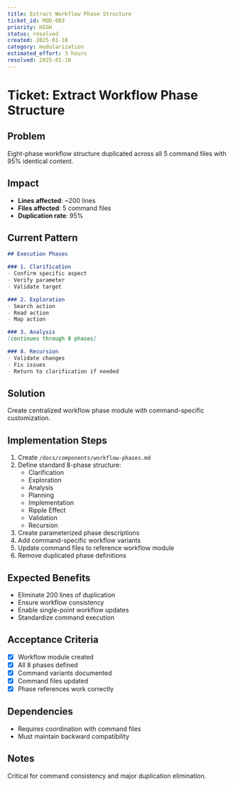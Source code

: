 ```yaml
---
title: Extract Workflow Phase Structure
ticket_id: MOD-003
priority: HIGH
status: resolved
created: 2025-01-18
category: modularization
estimated_effort: 3 hours
resolved: 2025-01-18
---
```


# Ticket: Extract Workflow Phase Structure

## Problem
Eight-phase workflow structure duplicated across all 5 command files with 95% identical content.

## Impact
- **Lines affected**: ~200 lines
- **Files affected**: 5 command files
- **Duplication rate**: 95%

## Current Pattern
```markdown
## Execution Phases

### 1. Clarification
- Confirm specific aspect
- Verify parameter
- Validate target

### 2. Exploration
- Search action
- Read action
- Map action

### 3. Analysis
[continues through 8 phases]

### 8. Recursion
- Validate changes
- Fix issues
- Return to clarification if needed
```

## Solution
Create centralized workflow phase module with command-specific customization.

## Implementation Steps
1. Create `/docs/components/workflow-phases.md`
2. Define standard 8-phase structure:
   - Clarification
   - Exploration
   - Analysis
   - Planning
   - Implementation
   - Ripple Effect
   - Validation
   - Recursion
3. Create parameterized phase descriptions
4. Add command-specific workflow variants
5. Update command files to reference workflow module
6. Remove duplicated phase definitions

## Expected Benefits
- Eliminate 200 lines of duplication
- Ensure workflow consistency
- Enable single-point workflow updates
- Standardize command execution

## Acceptance Criteria
- [x] Workflow module created
- [x] All 8 phases defined
- [x] Command variants documented
- [x] Command files updated
- [x] Phase references work correctly

## Dependencies
- Requires coordination with command files
- Must maintain backward compatibility

## Notes
Critical for command consistency and major duplication elimination.